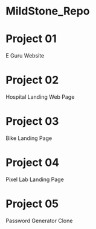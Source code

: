 # MildStone_Repo
# Project 01
E Guru Website  
# Project 02
Hospital Landing Web Page
# Project 03
Bike Landing Page
# Project 04
Pixel Lab Landing Page
# Project 05
Password Generator Clone

